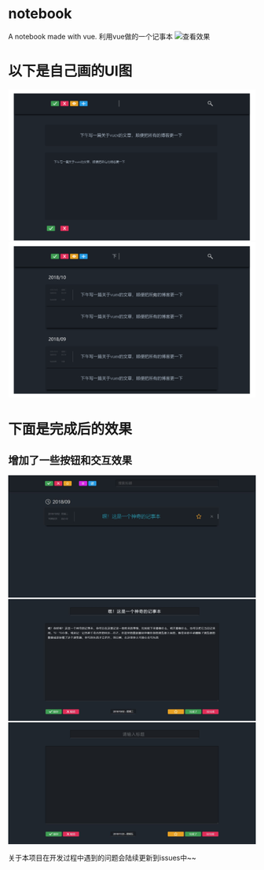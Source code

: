 # notebook
A notebook made with vue. 利用vue做的一个记事本 
![查看效果](https://kamyochae.github.io/notebook/)


# 以下是自己画的UI图

![](https://github.com/KamyoChae/notebook/blob/master/%E8%AE%B0%E4%BA%8B%E6%9C%AC_%E5%88%9B%E5%BB%BA.png)
![](https://github.com/KamyoChae/notebook/blob/master/%E8%AE%B0%E4%BA%8B%E6%9C%AC_%E9%A6%96%E9%A1%B5.png)

# 下面是完成后的效果

## 增加了一些按钮和交互效果

![](https://github.com/KamyoChae/notebook/blob/master/demo.JPG)
![](https://github.com/KamyoChae/notebook/blob/master/default.JPG)
![](https://github.com/KamyoChae/notebook/blob/master/edit.JPG)

关于本项目在开发过程中遇到的问题会陆续更新到issues中~~
